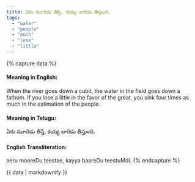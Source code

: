```yaml
---
title: ఏరు మూరెడు తీస్తే, కయ్య బారెడు తీస్తుంది.
tags:
  - "water"
  - "people"
  - "much"
  - "lose"
  - "little"
---
```


{% capture data %}
#### Meaning in English:
When the river goes down a cubit, the water in the field goes down a fathom.
If you lose a little in the favor of the great, you sink four times as much in the estimation of the people.

#### Meaning in Telugu:
ఏరు మూరెడు తీస్తే, కయ్య బారెడు తీస్తుంది.

#### English Transliteration:
aeru mooreDu teestae, kayya baareDu teestuMdi.
{% endcapture %}

{{ data | markdownify }}

